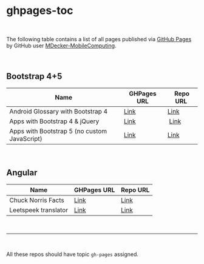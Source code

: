 # ghpages-toc #

<br>

The following table contains a list of all pages published via [GitHub Pages](https://pages.github.com/)
by GitHub user [MDecker-MobileComputing](https://github.com/MDecker-MobileComputing).

<br>

## Bootstrap 4+5 ##

| Name | GHPages URL | Repo URL  |
| -----| ------------| --------- | 
| Android Glossary with Bootstrap 4 | [Link](https://mdecker-mobilecomputing.github.io/HTML_AndroidGlossarMitBootstrap/) | [Link](https://github.com/MDecker-MobileComputing/HTML_AndroidGlossarMitBootstrap) |
| Apps with Bootstrap 4 & jQuery | [Link](https://mdecker-mobilecomputing.github.io/HTML_BootstrapUndJQuery/) | [Link](https://github.com/MDecker-MobileComputing/HTML_BootstrapUndJQuery) |
| Apps with Bootstrap 5 (no custom JavaScript) | [Link](https://mdecker-mobilecomputing.github.io/HTML_Bootstrap5_NoJavaScript/) | [Link](https://github.com/MDecker-MobileComputing/TML_Bootstrap5_NoJavaScript/) |

<br>

## Angular ##

| Name | GHPages URL | Repo URL  |
| -----| ------------| --------- | 
| Chuck Norris Facts | [Link](https://mdecker-mobilecomputing.github.io/Angular_ChuckNorrisFacts) | [Link](https://github.com/MDecker-MobileComputing/Angular_ChuckNorrisFacts) |
| Leetspeek translator | [Link](https://mdecker-mobilecomputing.github.io/Angular_Leetspeak) | [Link](https://github.com/MDecker-MobileComputing/HTML_AndroidGlossarMitBootstrap) |

<br>

----

<br>

All these repos should have topic `gh-pages` assigned.
